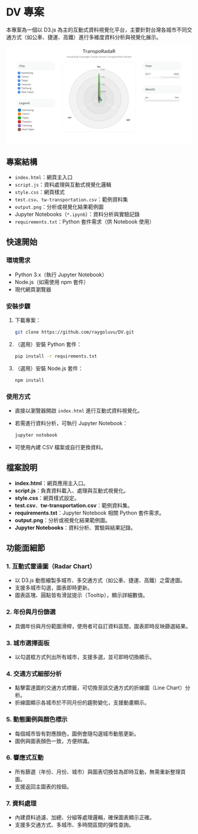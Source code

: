 # DV 專案

本專案為一個以 D3.js 為主的互動式資料視覺化平台，主要針對台灣各城市不同交通方式（如公車、捷運、高鐵）進行多維度資料分析與視覺化展示。

![img](TranspoRadar.png)


## 專案結構

- `index.html`：網頁主入口
- `script.js`：資料處理與互動式視覺化邏輯
- `style.css`：網頁樣式
- `test.csv`、`tw-transportation.csv`：範例資料集
- `output.png`：分析或視覺化結果範例圖
- Jupyter Notebooks（`*.ipynb`）：資料分析與實驗記錄
- `requirements.txt`：Python 套件需求（供 Notebook 使用）

## 快速開始

### 環境需求

- Python 3.x（執行 Jupyter Notebook）
- Node.js（如需使用 npm 套件）
- 現代網頁瀏覽器

### 安裝步驟

1. 下載專案：

   ```bash
   git clone https://github.com/raygoluvu/DV.git
   ```
2. （選用）安裝 Python 套件：

   ```bash
   pip install -r requirements.txt
   ```
3. （選用）安裝 Node.js 套件：

   ```bash
   npm install
   ```

### 使用方式

- 直接以瀏覽器開啟 `index.html` 進行互動式資料視覺化。
- 若需進行資料分析，可執行 Jupyter Notebook：

  ```bash
  jupyter notebook
  ```
- 可使用內建 CSV 檔案或自行更換資料。

## 檔案說明

- **index.html**：網頁應用主入口。
- **script.js**：負責資料載入、處理與互動式視覺化。
- **style.css**：網頁樣式設定。
- **test.csv**、**tw-transportation.csv**：範例資料集。
- **requirements.txt**：Jupyter Notebook 相關 Python 套件需求。
- **output.png**：分析或視覺化結果範例圖。
- **Jupyter Notebooks**：資料分析、實驗與結果記錄。

## 功能面細節

### 1. 互動式雷達圖（Radar Chart）

- 以 D3.js 動態繪製多城市、多交通方式（如公車、捷運、高鐵）之雷達圖。
- 支援多城市勾選，圖表即時更新。
- 圖表區塊、圓點皆有滑鼠提示（Tooltip），顯示詳細數值。

### 2. 年份與月份篩選

- 具備年份與月份範圍滑桿，使用者可自訂資料區間，圖表即時反映篩選結果。

### 3. 城市選擇面板

- 以勾選框方式列出所有城市，支援多選，並可即時切換顯示。

### 4. 交通方式細部分析

- 點擊雷達圖的交通方式標籤，可切換至該交通方式的折線圖（Line Chart）分析。
- 折線圖顯示各城市於不同月份的趨勢變化，支援動畫顯示。

### 5. 動態圖例與顏色標示

- 每個城市皆有對應顏色，圖例會隨勾選城市動態更新。
- 圖例與圖表顏色一致，方便辨識。

### 6. 響應式互動

- 所有篩選（年份、月份、城市）與圖表切換皆為即時互動，無需重新整理頁面。
- 支援返回主圖表的按鈕。

### 7. 資料處理

- 內建資料過濾、加總、分組等處理邏輯，確保圖表顯示正確。
- 支援多交通方式、多城市、多時間區間的彈性查詢。

